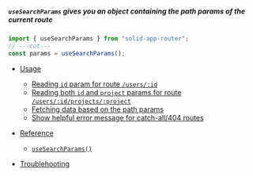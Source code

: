 <title>useSearchParams</title>

##### `useSearchParams` gives you an object containing the path params of the current route

<div class="text-xl">

```ts twoslash
import { useSearchParams } from "solid-app-router";
// ---cut---
const params = useSearchParams();
```

</div>

- [Usage](#usage)

  - [Reading `id` param for route `/users/:id`](#accessing-id-param-for-route-users-id)
  - [Reading both `id` and `project` params for route `/users/:id/projects/:project`](#accessing-id-param-for-route-users-id)
  - [Fetching data based on the path params](#example)
  - [Show helpful error message for catch-all/404 routes](#example)

- [Reference](#reference)

  - [`useSearchParams()`](#hello-world)

- [Troublehooting](#troublehooting)

